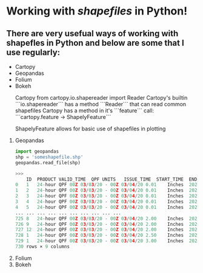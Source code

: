 # Working with <strong><em>shapefiles</em></strong> in Python!

There are very usefual ways of working with shapefles in Python and below are some that I use regularly:
---
* Cartopy
* Geopandas
* Folium
* Bokeh

<ol>
<lil>Cartopy</li>
from cartopy.io.shapereader import Reader
Cartopy's builtin ```io.shapereader``` has a method ```Reader``` that can read common shapefiles
Cartopy has a method in it's ```feature``` call: ```cartopy.feature -> ShapelyFeature```

ShapelyFeature allows for basic use of shapefiles in plotting

<li>Geopandas</li>

```Python
import geopandas
shp = 'someshapefile.shp'
geopandas.read_file(shp)

>>>
	ID	PRODUCT	VALID_TIME	QPF	UNITS	ISSUE_TIME	START_TIME	END_TIME	geometry
0	1	24-hour QPF	00Z 03/03/20 - 00Z 03/04/20	0.01	Inches	2020-03-02 20:31:27	2020-03-03 00:00:00	2020-03-04 00:00:00	POLYGON ((-69.67546 55.55996, -69.83924 55.541...
1	2	24-hour QPF	00Z 03/03/20 - 00Z 03/04/20	0.01	Inches	2020-03-02 20:31:27	2020-03-03 00:00:00	2020-03-04 00:00:00	POLYGON ((-97.47613 57.08302, -97.30711 56.970...
2	3	24-hour QPF	00Z 03/03/20 - 00Z 03/04/20	0.01	Inches	2020-03-02 20:31:27	2020-03-03 00:00:00	2020-03-04 00:00:00	POLYGON ((-104.33220 54.60180, -104.50477 54.5...
3	4	24-hour QPF	00Z 03/03/20 - 00Z 03/04/20	0.01	Inches	2020-03-02 20:31:27	2020-03-03 00:00:00	2020-03-04 00:00:00	POLYGON ((-66.19994 55.08777, -66.22888 55.023...
4	5	24-hour QPF	00Z 03/03/20 - 00Z 03/04/20	0.01	Inches	2020-03-02 20:31:27	2020-03-03 00:00:00	2020-03-04 00:00:00	POLYGON ((-110.21159 54.33732, -110.25039 54.2...
...	...	...	...	...	...	...	...	...	...
725	8	24-hour QPF	00Z 03/03/20 - 00Z 03/04/20	2.00	Inches	2020-03-02 20:31:27	2020-03-03 00:00:00	2020-03-04 00:00:00	POLYGON ((-75.95763 33.31393, -76.11561 33.257...
726	9	24-hour QPF	00Z 03/03/20 - 00Z 03/04/20	2.00	Inches	2020-03-02 20:31:27	2020-03-03 00:00:00	2020-03-04 00:00:00	POLYGON ((-75.42278 32.43779, -75.40114 32.420...
727	12	24-hour QPF	00Z 03/03/20 - 00Z 03/04/20	2.00	Inches	2020-03-02 20:31:27	2020-03-03 00:00:00	2020-03-04 00:00:00	POLYGON ((-108.21153 28.21766, -108.23091 28.1...
728	1	24-hour QPF	00Z 03/03/20 - 00Z 03/04/20	2.50	Inches	2020-03-02 20:31:27	2020-03-03 00:00:00	2020-03-04 00:00:00	POLYGON ((-73.17772 35.83285, -73.04513 35.813...
729	1	24-hour QPF	00Z 03/03/20 - 00Z 03/04/20	3.00	Inches	2020-03-02 20:31:27	2020-03-03 00:00:00	2020-03-04 00:00:00	POLYGON ((-73.93325 35.00080, -73.98394 34.939...
730 rows × 9 columns
```

<li>Folium</li>


<li>Bokeh</li>
</ol>
